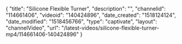 {
    "title": "Silicone Flexible Turner",
    "description": "",
    "channelid": "114661406",
    "videoid": "140424896",
    "date_created": "1518124124",
    "date_modified": "1518456766",
    "type": "captivate",
    "layout": "channelVideo",
    "url": "\/latest-videos\/silicone-flexible-turner-mp4\/114661406-140424896"
}